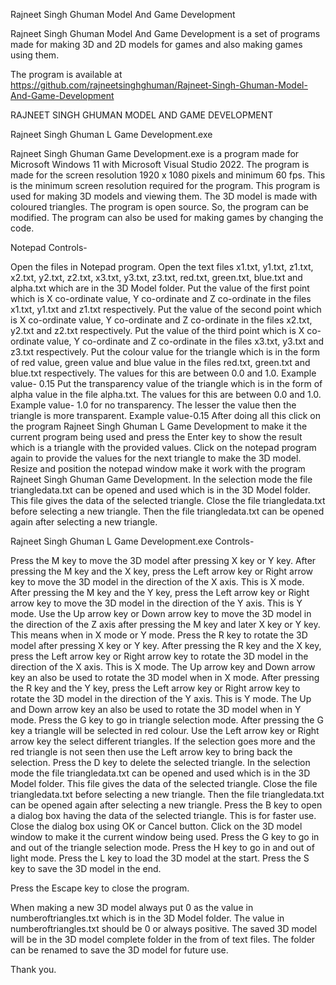 Rajneet Singh Ghuman Model And Game Development

Rajneet Singh Ghuman Model And Game Development is a set of programs made for 
making 3D and 2D models for games and also making games using them.

The program is available at https://github.com/rajneetsinghghuman/Rajneet-Singh-Ghuman-Model-And-Game-Development

RAJNEET SINGH GHUMAN MODEL AND GAME DEVELOPMENT

Rajneet Singh Ghuman L Game Development.exe

Rajneet Singh Ghuman Game Development.exe is a program made for Microsoft Windows 11 with Microsoft Visual Studio 2022.
The program is made for the screen resolution 1920 x 1080 pixels and minimum 60 fps.
This is the minimum screen resolution required for the program.
This program is used for making 3D models and viewing them.
The 3D model is made with coloured triangles.
The program is open source.
So, the program can be modified.
The program can also be used for making games by changing the code.

Notepad Controls-

Open the files in Notepad program.
Open the text files x1.txt, y1.txt, z1.txt, x2.txt, y2.txt, z2.txt, x3.txt, y3.txt, z3.txt, red.txt, green.txt, blue.txt and alpha.txt which are in the 3D Model folder.
Put the value of the first point which is X co-ordinate value, Y co-ordinate and Z co-ordinate in the files x1.txt, y1.txt and z1.txt respectively.
Put the value of the second point which is X co-ordinate value, Y co-ordinate and Z co-ordinate in the files x2.txt, y2.txt and z2.txt respectively.
Put the value of the third point which is X co-ordinate value, Y co-ordinate and Z co-ordinate in the files x3.txt, y3.txt and z3.txt respectively.
Put the colour value for the triangle which is in the form of red value, green value and blue value in the files red.txt, green.txt and blue.txt respectively.
The values for this are between 0.0 and 1.0. Example value- 0.15
Put the transparency value of the triangle which is in the form of alpha value in the file alpha.txt.
The values for this are between 0.0 and 1.0. Example value- 1.0 for no transparency. The lesser the value then the triangle is more transparent.
Example value-0.15
After doing all this click on the program Rajneet Singh Ghuman L Game Development to make it the current program being used and press the Enter key to show the result which
is a triangle with the provided values.
Click on the notepad program again to provide the values for the next triangle to make the 3D model.
Resize and position the notepad window make it work with the program Rajneet Singh Ghuman Game Development.
In the selection mode the file triangledata.txt can be opened and used which is in the 3D Model folder.
This file gives the data of the selected triangle.
Close the file triangledata.txt before selecting a new triangle.
Then the file triangledata.txt can be opened again after selecting a new triangle.


Rajneet Singh Ghuman L Game Development.exe Controls-

Press the M key to move the 3D model after pressing X key or Y key.
After pressing the M key and the X key, press the Left arrow key or Right arrow key to move the 3D model in the direction of the X axis. This is X mode.
After pressing the M key and the Y key, press the Left arrow key or Right arrow key to move the 3D model in the direction of the Y axis. This is Y mode.
Use the Up arrow key or Down arrow key to move the 3D model in the direction of the Z axis after pressing the M key and later X key or Y key. This means when in X mode or Y mode.
Press the R key to rotate the 3D model after pressing X key or Y key.
After pressing the R key and the X key, press the Left arrow key or Right arrow key to rotate the 3D model in the direction of the X axis. This is X mode.
The Up arrow key and Down arrow key an also be used to rotate the 3D model when in X mode.
After pressing the R key and the Y key, press the Left arrow key or Right arrow key to rotate the 3D model in the direction of the Y axis. This is Y mode.
The Up and Down arrow key an also be used to rotate the 3D model when in Y mode.
Press the G key to go in triangle selection mode. After pressing the G key a triangle will be selected in red colour.
Use the Left arrow key or Right arrow key the select different triangles. If the selection goes more and the red triangle is not seen
then use the Left arrow key to bring back the selection.
Press the D key to delete the selected triangle.
In the selection mode the file triangledata.txt can be opened and used which is in the 3D Model folder.
This file gives the data of the selected triangle.
Close the file triangledata.txt before selecting a new triangle.
Then the file triangledata.txt can be opened again after selecting a new triangle.
Press the B key to open a dialog box having the data of the selected triangle.
This is for faster use. Close the dialog box using OK or Cancel button.
Click on the 3D model window to make it the current window being used.
Press the G key to go in and out of the triangle selection mode.
Press the H key to go in and out of light mode.
Press the L key to load the 3D model at the start.
Press the S key to save the 3D model in the end.

Press the Escape key to close the program.

When making a new 3D model always put 0 as the value in numberoftriangles.txt which is in the 3D Model folder.
The value in numberoftriangles.txt should be 0 or always positive.
The saved 3D model will be in the 3D model complete folder in the from of text files.
The folder can be renamed to save the 3D model for future use.

Thank you.
